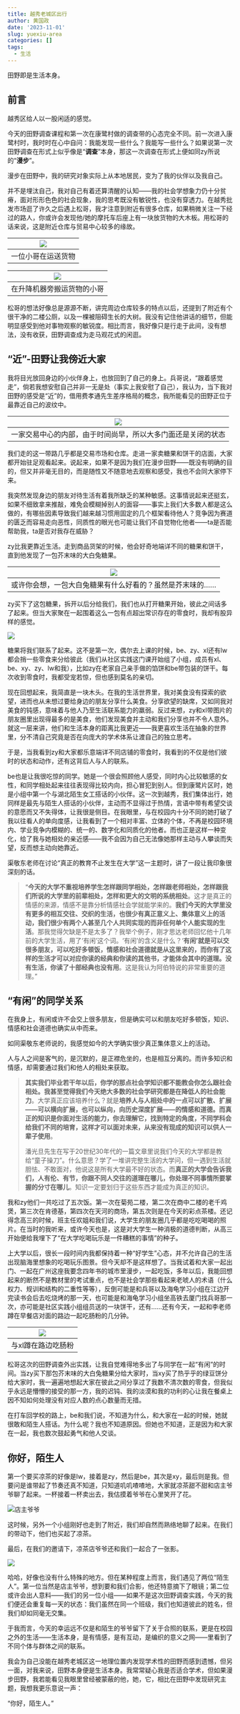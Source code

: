 ```yaml
---
title: 越秀老城区出行
author: 黄国政
date: '2023-11-01'
slug: yuexiu-area
categories: []
tags:
  - 生活
---
```


田野即是生活本身。

<!--more-->

## 前言

越秀区给人以一股闲适的感觉。

今天的田野调查课程和第一次在康鹭村做的调查带的心态完全不同。前一次进入康鹭村时，我时时在心中自问：我能发现一些什么？我能写一些什么？如果说第一次田野调查在形式上似乎像是“**调查**”本身，那这一次调查在形式上便如同zy所说的“**漫步**”。

漫步在田野中，我的研究对象实际上从本地居民，变为了我的伙伴以及我自己。

并不是埋汰自己，我对自己有着还算清醒的认知——我的社会学想象力仍十分贫瘠，面对形形色色的社会现象，我的思考既没有敏锐性，也没有穿透力。在越秀批发市场逛了许久之后遇上松哥，我才注意到附近有很多仓库，如果稍微关注一下经过的路人，你或许会发现他/她的摩托车后座上有一块放货物的大木板。用松哥的话来说，这是附近仓库与贸易中心较多的缘故。

|![](/images/posts/2023/11/11-01-goods.jpg)|
|:-:|
|一位小哥在运送货物|

|![](/images/posts/2023/11/11-01-goods-2.jpg)|
|:-:|
|在升降机器旁搬运货物的小哥|

松哥的想法好像总是源源不断，讲完周边仓库较多的特点以后，还提到了附近有个很干净的二楼公厕，以及一棵被阻碍生长的大树。我没有记住他讲话的细节，但能明显感受到他对事物观察的敏锐度。相比而言，我好像只是行走于此间，没有想法，没有收获，田野调查成为走马观花式的闲逛。

## “近”-田野让我傍近大家

我将目光放回身边的小伙伴身上，也放回到了自己的身上。兵哥说，“跟着感觉走”，倘若我想安慰自己并非一无是处（事实上我安慰了自己），我认为，当下我对田野的感受是“近”的，借用费孝通先生差序格局的概念，我所能看见的田野正位于最靠近自己的波纹中。

|![](/images/posts/2023/11/11-01-market.jpg)|
|:-:|
|一家交易中心的内部，由于时间尚早，所以大多门面还是关闭的状态|

我们走的这一带路几乎都是交易市场和仓库。走进一家卖糖果和饼干的店面，大家都开始驻足观看起来。说起来，如果不是因为我们在漫步田野——既没有明确的目的，但又并非毫无目的，而是随性又不随意地去观察和感受，我也不会同大家停下来。

我突然发现身边的朋友对待生活有着我所缺乏的某种敏感。这事情说起来还挺玄，如果不细致拿来推敲，难免会模糊掉别人的面容——事实上我们大多数人都是这么做的，有哪些因素导致我们越来越习惯用固定的几个框架看待他人？竞争因为赛道的匮乏而容易走向恶性，同质性的眼光也可能让我们不自觉物化他者——ta是否能帮助我，ta是否对我存在威胁？

zy比我更靠近生活。走到商品货架的时候，他会好奇地端详不同的糖果和饼干，直到他发现了一包芥末味的大白兔糖果。

|![](/images/posts/2023/11/11-01-dabaitu.jpg)|
|:-:|
|或许你会想，一包大白兔糖果有什么好看的？虽然是芥末味的……|

zy买下了这包糖果，拆开以后分给我们，我们也从打开糖果开始，彼此之间话多了起来。但当大家聚在一起围着这么一包有点超出常识存在的零食时，我却有股异样的感觉。

![](/images/posts/2023/11/11-01-together.jpg)

糖果将我们联系了起来。这不是第一次，偶尔去上课的时候，be、zy、xl还有lw都会捎一些零食来分给彼此（我们从社区实践这门课开始组了小组，成员有xl、be、xy、zy、lw和我），比如zy在老家自己亲手做的馅饼和be带包装的饼干。每次收到零食时，我都受宠若惊，但也感到莫名的亲切。

现在回想起来，我简直是一块木头。在我的生活世界里，我对美食没有探索的欲望，进而也从未想过要给身边的朋友分享什么美食。分享欲望的缺席，又如同我对美食的钝感，意味着与他人乃至生活联系能力的羸弱。反过来想，zy和xl带图片的朋友圈里出现得最多的是美食，他们发现美食并主动和我们分享也并不令人意外。就这一层来讲，他们和生活本身的距离比我更近——我更喜欢生活在抽象的世界里，分不清自己究竟是否在向庞大的学术体系让渡自己的独立思考。

于是，当我看到zy和大家都乐意端详不同店铺的零食时，我看到的不仅是他们彼时的状态和动作，还有这背后人与人的联系。

be也是让我很吃惊的同学。她是一个很会照顾他人感受，同时内心比较敏感的女性，和同学相处起来往往表现得比较内向，担心冒犯到别人。但到康鹭片区时，她是小组中第一个与湖北陌生女工搭话的小伙伴。这一次到越秀，我们集体出行，她同样是最先与陌生人搭话的小伙伴，主动而不显得过于热情，言语中带有希望交谈的意愿而又不失得体，让我很是侧目。在我眼里，与在校园内十分不同的她打破了我以往看人的单向度感，让我看到了一个相对丰富、立体的个体，不再是校园环境内、学业竞争内模糊的、统一的、数字化和同质化的他者。而也正是这样一种变化，给了我与她相处的亲近感——我不会因为自己无法像她那样主动与人攀谈而失望，反而想主动向她靠近。

渠敬东老师在讨论“真正的教育不止发生在大学”这一主题时，讲了一段让我印象很深刻的话。

> “**今天的大学不重视培养学生怎样跟同学相处，怎样跟老师相处，怎样跟我们所说的大学里的前辈相处，怎样和更大的文明的系统相处**。这才是真正的情感的来源，情感不是靠分析情感社会学就能学来的。**我们今天的大学里没有更多的相互交往、交织的生活，也很少有真正意义上、集体意义上的活动，我们很少有两个人甚至几个人共同实现的而非任何单个人能实现的生活**。那我觉得欠缺是不是太多了？我举个例子，刚才思达老师回忆他十几年前的大学生活，用了‘有闲’这个词。‘有闲’的含义是什么？‘**有闲’就是可以交很多朋友，可以吃好多顿饭，情感和社会道德就是从这里来的，而你有了这样的生活才可以对应你读的经典和你读的其他书，才能体会其中的道理。没有生活，你读了十部经典也没有用**。这是我认为阿伯特说的非常重要的道理。”

## “有闲”的同学关系

在我身上，有闲或许不会交上很多朋友，但是确实可以和朋友吃好多顿饭，知识、情感和社会道德也确实从中而来。

如同渠敬东老师说的，我感觉如今的大学确实很少真正集体意义上的活动。

人与人之间是客气的，是沉默的，是正襟危坐的，也是相互分离的。而许多知识和情感，却需要通过我们和他人的相处来获取。

> **其实我们毕业若干年以后，你学的那点社会学知识都不能教会你怎么跟社会相处。我甚至觉得我们今天绝大多数的社会学研究都是在降低人的社会能力**。大学真正应该培养什么？就是**培养人与人相处中的一点可以扩散、扩展——可以横向扩展，也可以纵向，向历史深度扩展——的情感和道德。而真正的知识是你面对生活的能力，你去理解它，找到特定的角度，不同学科会给我们不同的培育，这样才可以面对未来，从来没有现成的知识可以供人一辈子使用**。
> 
> 
> 潘光旦先生在写于20世纪30年代的一篇文章里说我们今天的大学都是教给“童子操刀”。什么意思？学了一堆讲完整生活的大学问，但一遇到生活就胆怯、不敢面对，他说这是所有大学最不好的状态。而**真正的大学会告诉我们，人有伦、有节，你跟不同人交往的道理在哪儿，你处理不同事情所要掌握的分寸在哪儿**。知识一定要划归于这些东西才能成为真正的知识。
> 

我和zy他们一共吃过了五次饭。第一次在菊苑二楼，第二次在商中二楼的老千鸡煲，第三次在肯德基，第四次在天河的商场，第五次则是在今天的彩点茶楼。还记得念高三的时候，班主任欢姐和我们说，大学生的朋友圈几乎都是吃吃喝喝的照片。在当时的我听来，或许今天也是，这是对大学生一种消极的道德判断，从高三开始便给我埋下了“在大学吃喝玩乐是一件糟糕的事情”的种子。

上大学以后，很长一段时间内我都保持着一种“好学生”心态，并不允许自己的生活出现脑海里想象的吃喝玩乐图景。但今天却不是这样想了。当我试着和大家一起出门、一起在广州这座我要念四年书的城市里漫步，一起吃饭，多年以后，我能回想起来的断然不是教材里的考试重点，也不是社会学那些看起来老唬人的术语（什么权力、规训和结构的二重性等等），反倒可能是和兵哥以及海龟学习小组在江边开完读书会后去吃烧烤的那一天，也可能是和海龟学习小组坐高铁去厦门找兵哥那一次，亦可能是社区实践小组组员送的一块饼干，还有……还有今天，一起和李老师蹲在早餐店对面的路边一起吃肠粉的几分钟。

|![](/images/posts/2023/11/11-01-changfen.jpg)|
|:-:|
|与xl蹲在路边吃肠粉|

松哥这次的田野调查外出实践，让我自觉难得地多出了与同学在一起“有闲”的时间。当zy买下那包芥末味的大白兔糖果分给大家时，当xy买了热乎乎的绿豆饼分给大家时，我一遍遍地想起大家在彼此之间分享过了我数不清次数的零食，但我似乎永远是懵懵的接受的那一方，我的迟钝、我的淡漠和我的功利的心让我在餐桌上因不知如何处理没有对应人数的点心数量而无措。

在打车回学校的路上，be和我们说，不知道为什么，和大家在一起的时候，她就很敢和陌生人搭话。为什么呢？我也不知道原因。但她也不知道，正是因为和大家在一起，我也数次鼓起勇气和他人交谈。

## 你好，陌生人

第一个要买凉茶的好像是lw，接着是zy，然后是be，其次是xy，最后则是我。但要问是谁带起了节奏还真不知道，只知道叽叽喳喳地，大家就凉茶甜不甜和店主爷爷聊了起来。一杯接着一杯卖出去，我估摸着爷爷在心里笑开了花。

![店主爷爷](/images/posts/2023/11/11-01-yeye.jpg)

这时候，另外一个小组刚好也走到了附近，我们却自然而熟络地聊了起来。在我们的带动下，他们也买起了凉茶。

最后，在我们的邀请下，凉茶店爷爷还和我们一起合了一张影。

![](/images/posts/2023/11/11-01-hezhao.jpg)

哈哈，好像也没有什么特殊的地方。但在某种程度上而言，我们遇见了两位“陌生人”。第一位当然是店主爷爷，想到要和我们合影，他还特意摘下了眼镜；第二位或许会出人意料——我们的另一位小组——如果不是这次田野调查实践，今天的我们便还会重复每一天的状态：我们虽然在同一个班级，我们也知道彼此的姓名，但我们却如同毫无交集。

于我而言，今天的幸运远不仅是和陌生的爷爷留下了关于合照的联系，更是在校园之外的生活——生活本身，是有情感，是有互动，是编织的意义之网——里看到了不同个体与群体之间的联系。

我会为自己没能在越秀老城区这一地理位置内发现学术性的田野而感到遗憾，但另一面，对我来说，田野本身便是生活本身。我常常疑心我是否适合学术，但如果漫步田野，我若能看见我眼里曾经被蒙蔽的他，她，它，相比在田野中发现研究主题，我想我更乐意说一声：

“你好，陌生人。”